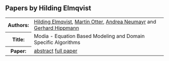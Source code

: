 ## Papers by Hilding Elmqvist
<table><tr><th>Authors:</th>
<td>
<a href="/proceedings/authors/HildingElmqvist">Hilding Elmqvist</a>, <a href="/proceedings/authors/MartinOtter">Martin Otter</a>, <a href="/proceedings/authors/AndreaNeumayr">Andrea Neumayr</a> and <a href="/proceedings/authors/GerhardHippmann">Gerhard Hippmann</a></td>
</tr>
<tr><th>Title:</th>
<td>Modia - Equation Based Modeling and Domain Specific Algorithms</td>
</tr>
<tr><th>Paper:</th>
<td><a href="/abstracts/abstract_1B_1">abstract</a> <a href="/proceedings/papers/Modelica2021session1B_paper1.pdf">full paper</a></td>
</tr>
</table>
